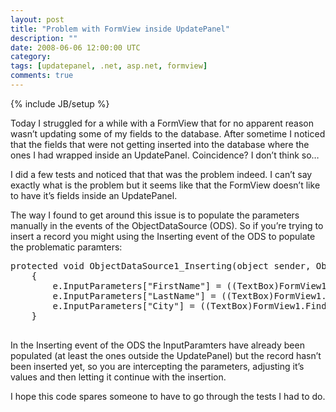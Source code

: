 ```yaml
---
layout: post
title: "Problem with FormView inside UpdatePanel"
description: ""
date: 2008-06-06 12:00:00 UTC
category: 
tags: [updatepanel, .net, asp.net, formview]
comments: true
---
```

{% include JB/setup %}

<div id="post">
<p>Today I struggled for a while with a FormView that for no apparent reason  wasn&rsquo;t updating some of my fields to the database. After sometime I noticed that  the fields that were not getting inserted into the database where the ones I had  wrapped inside an UpdatePanel. Coincidence? I don&rsquo;t think so&hellip;</p>
<p>I did a few tests and noticed that that was the problem indeed. I can&rsquo;t say  exactly what is the problem but it seems like that the FormView doesn&rsquo;t like to  have it&rsquo;s fields inside an UpdatePanel.</p>
<p>The way I found to get around this issue is to populate the parameters  manually in the events of the ObjectDataSource (ODS). So if you&rsquo;re trying to  insert a record you might using the Inserting event of the <span class="caps">ODS</span> to populate the problematic paramters:</p>
<pre title="code" class="brush: csharp">
protected void ObjectDataSource1_Inserting(object sender, ObjectDataSourceMethodEventArgs e)
    {
        e.InputParameters[&quot;FirstName&quot;] = ((TextBox)FormView1.FindContro(&quot;TextBoxFirstName&quot;)).Text;
        e.InputParameters[&quot;LastName&quot;] = ((TextBox)FormView1.FindContro(&quot;TextBoxLastName&quot;)).Text;
        e.InputParameters[&quot;City&quot;] = ((TextBox)FormView1.FindContro(&quot;TextBoxCity&quot;)).Text;
    }

</pre>
<p>In the Inserting event of the <span class="caps">ODS</span> the InputParamters  have already been populated (at least the ones outside the UpdatePanel) but the  record hasn&rsquo;t been inserted yet, so you are intercepting the parameters,  adjusting it&rsquo;s values and then letting it continue with the insertion.</p>
<p>I hope this code spares someone to have to go through the tests I had to do.</p>
</div>